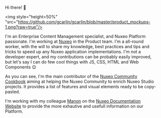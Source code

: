 Hi there! :wave:

<img style="height=50%" "src="https://github.com/gcarlin/gcarlin/blob/master/product_mockups-1.png?raw=true"/>

I'm an Enterprise Content Management specialist, and Nuxeo Platform passionate. I'm working at [Nuxeo](www.nuxeo.com) in the Product team. I'm a all-round worker, with the will to share my knowledge, best practices and tips and tricks to speed up any Nuxeo application implementations. I'm not a developer expert, and my contributions can be probably easily improved, but let's say I can do few cool things with JS, CSS, HTML and Web Components :wink:

As you can see, I'm the main contributor of the [Nuxeo Community Cookbook](https://github.com/nuxeo/nuxeo-studio-community-cookbook) aiming at helping the Nuxeo Community to enrich Nuxeo Studio projects. It provides a list of features and visual elements ready to be copy-pasted. 

I'm working with my colleague [Manon](https://github.com/manonlumeau) on the [Nuxeo Documentation Website](https://doc.nuxeo.com) to provide the more exhautive and usefull information on our Platform.
